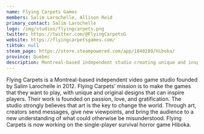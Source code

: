 ```yaml
---
name: Flying Carpets Games
members: Salim Larochelle, Allison Reid
primary_contact: Salim Larochelle
logo: /img/studios/flyingcarpets.png
twitter: https://twitter.com/@FlyingCarpetsG
website: https://flyingcarpetsgames.com/
tiktok: null
steam_page: https://store.steampowered.com/app/1840280/Hiboka/
province: Quebec
description: Montreal-based independent studio creating unique and inspiring games, currently working on the single-player survival horror game, Hiboka.
---
```


Flying Carpets is a Montreal-based independent video game studio founded by Salim Larochelle in 2012. Flying Carpets' mission is to make the games that they want to play, with unique and original designs that can inspire players. Their work is founded on passion, love, and gratification. The studio strongly believes that art is the key to change the world. Through art, creators send messages, give new viewpoints, and bring the audience to a new understanding of what could otherwise be misunderstood. Flying Carpets is now working on the single-player survival horror game Hiboka.
